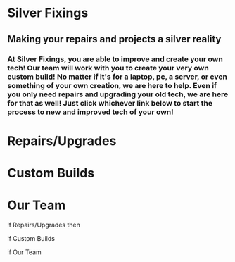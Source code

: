# Silver Fixings
## Making your repairs and projects a silver reality
### At Silver Fixings, you are able to improve and create your own tech! Our team will work with you to create your very own custom build! No matter if it's for a laptop, pc, a server, or even something of your own creation, we are here to help. Even if you only need repairs and upgrading your old tech, we are here for that as well! Just click whichever link below to start the process to new and improved tech of your own!

# Repairs/Upgrades
# Custom Builds
# Our Team

if Repairs/Upgrades
    then 

if Custom Builds

if Our Team